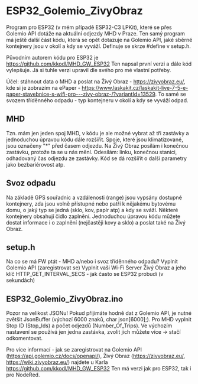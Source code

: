 # ESP32_Golemio_ZivyObraz

Program pro ESP32 (v mém případě ESP32-C3 LPKit), které se přes Golemio API dotáže na aktuální odjezdy MHD v Praze.
Ten samý program má ještě další část kódu, která se opět dotazuje na Golemio API, jaké sběrné kontejnery jsou v okolí a kdy se vyváží. Definuje se skrze #define v setup.h.

Původním autorem kódu pro ESP32 je https://github.com/kkodl/MHD_GW_ESP32
Ten napsal první verzi a dále kód vylepšuje. 
Já si tuhle verzi upravil dle svého pro mé vlastní potřeby.

Účel: stáhnout data o MHD a poslat na Živý Obraz - https://zivyobraz.eu/, kde si je zobrazím na ePaper - https://www.laskakit.cz/laskakit-live-7-5-e-paper-stavebnice-s-wifi-pro---zivy-obraz-/?variantId=13529.
To samé se svozem tříděnného odpadu - typ kontejneru v okolí a kdy se vyváží odpad. 

## MHD
Tzn. mám jen jeden spoj MHD, v kódu je ale možné vybrat až tři zastávky a jednoduchou úpravou kódu dále rozšířit.
Spoje, které jsou klimatizované, jsou označeny "*" před časem odjezdu.
Na Živý Obraz posílám i konečnou zastávku, protože ta se u nás mění.
Odesílám: linku, konečnou stanici, odhadovaný čas odjezdu ze zastávky. Kód se dá rozšířit o další parametry jako bezbariérovost atp.

## Svoz odpadu
Na základě GPS souřadnic a vzdálenosti (range) jsou vypsány dostupné kontejnery, zda jsou volně přístupné nebo patří k nějakému bytovému domu, o jaký typ se jedná (sklo, kov, papír atp) a kdy se sváží.
Některé kontejnery obsahují čidlo zaplnění. Jednoduchou úpravou kódu můžete dostat informace i o zaplnění (nejčastěji kovy a sklo) a poslat také na Živý Obraz. 

## setup.h
Na co se má FW ptát - MHD a/nebo i svoz tříděnného odpadu?
Vyplnit Golemio API (zaregistrovat se)
Vyplnit vaši Wi-Fi
Server Živý Obraz a jeho klíč
HTTP_GET_INTERVAL_SECS - jak často se ESP32 probudí (v sekundách)

## ESP32_Golemio_ZivyObraz.ino
Pozor na velikost JSONu! Pokud přijímáte hodně dat z Golemio API, je nutné zvětšit JsonBuffer (výchozí 6000 znaků, char json[6000];).
Pro MHD vyplnit Stop ID (Stop_Ids) a počet odjezdů (Number_Of_Trips). Ve výchozím nastavení se používá jen jedna zastávka, zvolit jich můžete více -> stačí odkomentovat.

Pro více informací - jak se zaregistrovat na Golemio API (https://api.golemio.cz/docs/openapi/), Živý Obraz (https://zivyobraz.eu/, https://wiki.zivyobraz.eu/) najdete u Karla
https://github.com/kkodl/MHD_GW_ESP32
Ten má verzi jak pro ESP32, tak i pro NodeRed. 
